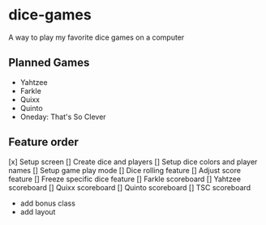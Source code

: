 # dice-games
A way to play my favorite dice games on a computer

## Planned Games
- Yahtzee
- Farkle
- Quixx
- Quinto
- Oneday: That's So Clever

## Feature order
[x] Setup screen
[] Create dice and players
[] Setup dice colors and player names
[] Setup game play mode
[] Dice rolling feature
[] Adjust score feature
[] Freeze specific dice feature
[] Farkle scoreboard
[] Yahtzee scoreboard
[] Quixx scoreboard
[] Quinto scoreboard
[] TSC scoreboard 
 - add bonus class
 - add layout
